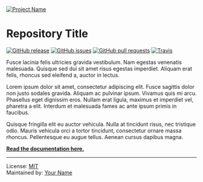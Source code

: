 [![Project Name](https://rawgit.com/kieranpotts/rootfiles/prod/docs/img/logo.svg)](https://www.example.com/)

# Repository Title

[![GitHub release](https://img.shields.io/github/release/user/repo.svg?style=for-the-badge&colorA=777777&colorB=bbbbbb&maxAge=3600)](https://github.com/user/repo/releases)
[![GitHub issues](https://img.shields.io/github/issues/user/repo.svg?style=for-the-badge&colorA=777777&colorB=bbbbbb&maxAge=3600)](https://github.com/user/repo/issues)
[![GitHub pull requests](https://img.shields.io/github/issues-pr/kieranpotts/rootfiles.svg?style=for-the-badge&colorA=777777&colorB=bbbbbb&maxAge=3600)](https://github.com/user/repo/pulls)
[![Travis](https://img.shields.io/travis/user/repo.svg?style=for-the-badge&colorA=777777&colorB=bbbbbb&maxAge=3600)](https://travis-ci.org/user/repo)

Fusce lacinia felis ultricies gravida vestibulum. Nam egestas venenatis malesuada. Quisque sed dui sit amet risus egestas imperdiet. Aliquam erat felis, rhoncus sed eleifend a, auctor in lectus.

Lorem ipsum dolor sit amet, consectetur adipiscing elit. Fusce sagittis dolor non justo sodales gravida. Aliquam ac pulvinar ipsum. Vivamus quis mi arcu. Phasellus eget dignissim eros. Nullam erat ligula, maximus et imperdiet vel, pharetra a elit. Interdum et malesuada fames ac ante ipsum primis in faucibus.

Quisque fringilla elit eu auctor vehicula. Nulla at tincidunt risus, nec tristique odio. Mauris vehicula orci a tortor tincidunt, consectetur ornare massa rhoncus. Pellentesque eu augue tellus. Aenean cursus dapibus magna.

**[Read the documentation here.](docs/en/)**

---

License: [MIT](LICENSE.txt) \
Maintained by: [Your Name](https://example.com/)
